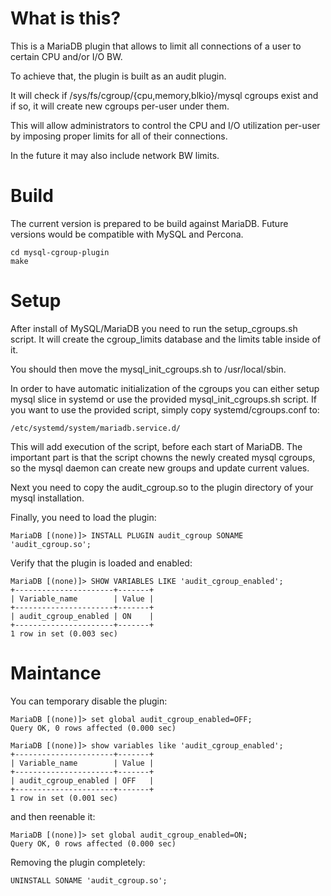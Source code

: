 # What is this?

This is a MariaDB plugin that allows to limit all connections of a user to certain CPU and/or I/O BW.

To achieve that, the plugin is built as an audit plugin.

It will check if /sys/fs/cgroup/{cpu,memory,blkio}/mysql cgroups exist and if so, 
it will create new cgroups per-user under them. 


This will allow administrators to control the CPU and I/O utilization per-user
by imposing proper limits for all of their connections.

In the future it may also include network BW limits.

# Build
The current version is prepared to be build against MariaDB.
Future versions would be compatible with MySQL and Percona.

```
cd mysql-cgroup-plugin
make
```

# Setup

After install of MySQL/MariaDB you need to run the setup_cgroups.sh script.
It will create the cgroup_limits database and the limits table inside of it.

You should then move the mysql_init_cgroups.sh to /usr/local/sbin.

In order to have automatic initialization of the cgroups you can either setup mysql slice
in systemd or use the provided mysql_init_cgroups.sh script.
If you want to use the provided script, simply copy systemd/cgroups.conf to:
```
/etc/systemd/system/mariadb.service.d/
```
This will add execution of the script, before each start of MariaDB.
The important part is that the script chowns the newly created mysql cgroups, so the 
mysql daemon can create new groups and update current values.

Next you need to copy the audit_cgroup.so to the plugin directory of your mysql installation.

Finally, you need to load the plugin:
```
MariaDB [(none)]> INSTALL PLUGIN audit_cgroup SONAME 'audit_cgroup.so';
```

Verify that the plugin is loaded and enabled:
```
MariaDB [(none)]> SHOW VARIABLES LIKE 'audit_cgroup_enabled';
+----------------------+-------+
| Variable_name        | Value |
+----------------------+-------+
| audit_cgroup_enabled | ON    |
+----------------------+-------+
1 row in set (0.003 sec)

```

# Maintance
You can temporary disable the plugin:
```
MariaDB [(none)]> set global audit_cgroup_enabled=OFF;
Query OK, 0 rows affected (0.000 sec)

MariaDB [(none)]> show variables like 'audit_cgroup_enabled';
+----------------------+-------+
| Variable_name        | Value |
+----------------------+-------+
| audit_cgroup_enabled | OFF   |
+----------------------+-------+
1 row in set (0.001 sec)
```
and then reenable it:
```
MariaDB [(none)]> set global audit_cgroup_enabled=ON;
Query OK, 0 rows affected (0.000 sec)

```

Removing the plugin completely:
```
UNINSTALL SONAME 'audit_cgroup.so';
```

